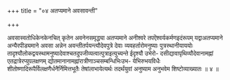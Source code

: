 +++
title = "०४ अतप्यमाने अवसावन्ती"

+++

अवसास्वतोधिकेनकेनचित् कृतेन अवनेनसमृद्ध्या अतप्यमाने अनीश्वरे तपऎश्वर्यकर्मणइदंरूपम् यद्वाअतप्यमाने अन्यैरपीड्यमाने अवसा अन्नेन अवन्तीतर्पयन्त्यौदेवपुत्रे देवाः व्यवहर्तारोमनुष्याः पुत्रस्थानीयाययोः तादृश्यौलोकद्वयस्थामनुष्यादेवाश्चतदुपजीव्यत्वात्पुत्राइत्युच्यन्ते ईदृश्यौ उभेरो- दसीद्यावापृथिव्यौदेवानामह्नां एतद्रात्रेरप्युपलक्षणम् द्योतमानानामह्नांरात्रीणाञ्चसम्बन्धिभिःउभ- येभिरुभयविधैः शीतोष्णादिरूपैर्विलक्षणैर्धनैर्निमित्तभूतैः तेषांलाभायेत्यर्थः तदर्थंयुवां अनुष्याम अनुभवेम शिष्टोव्याख्यातः ॥ ४ ॥